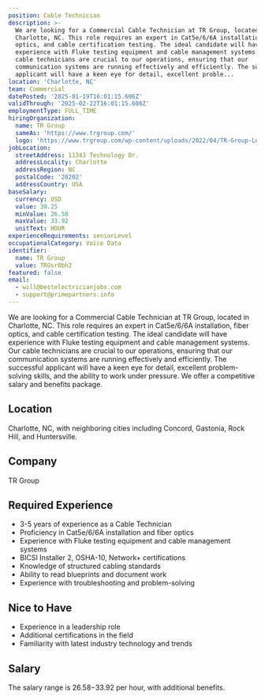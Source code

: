 ```yaml
---
position: Cable Technician
description: >-
  We are looking for a Commercial Cable Technician at TR Group, located in
  Charlotte, NC. This role requires an expert in Cat5e/6/6A installation, fiber
  optics, and cable certification testing. The ideal candidate will have
  experience with Fluke testing equipment and cable management systems. Our
  cable technicians are crucial to our operations, ensuring that our
  communication systems are running effectively and efficiently. The successful
  applicant will have a keen eye for detail, excellent proble...
location: 'Charlotte, NC'
team: Commercial
datePosted: '2025-01-19T16:01:15.606Z'
validThrough: '2025-02-22T16:01:15.606Z'
employmentType: FULL_TIME
hiringOrganization:
  name: TR Group
  sameAs: 'https://www.trgroup.com/'
  logo: 'https://www.trgroup.com/wp-content/uploads/2022/04/TR-Group-Logo.png'
jobLocation:
  streetAddress: 11343 Technology Dr.
  addressLocality: Charlotte
  addressRegion: NC
  postalCode: '28202'
  addressCountry: USA
baseSalary:
  currency: USD
  value: 30.25
  minValue: 26.58
  maxValue: 33.92
  unitText: HOUR
experienceRequirements: seniorLevel
occupationalCategory: Voice Data
identifier:
  name: TR Group
  value: TRGsr0bh2
featured: false
email:
  - will@bestelectricianjobs.com
  - support@primepartners.info
---
```




We are looking for a Commercial Cable Technician at TR Group, located in Charlotte, NC. This role requires an expert in Cat5e/6/6A installation, fiber optics, and cable certification testing. The ideal candidate will have experience with Fluke testing equipment and cable management systems. Our cable technicians are crucial to our operations, ensuring that our communication systems are running effectively and efficiently. The successful applicant will have a keen eye for detail, excellent problem-solving skills, and the ability to work under pressure. We offer a competitive salary and benefits package.

## Location

Charlotte, NC, with neighboring cities including Concord, Gastonia, Rock Hill, and Huntersville.

## Company

TR Group

## Required Experience

- 3-5 years of experience as a Cable Technician
- Proficiency in Cat5e/6/6A installation and fiber optics
- Experience with Fluke testing equipment and cable management systems
- BICSI Installer 2, OSHA-10, Network+ certifications
- Knowledge of structured cabling standards
- Ability to read blueprints and document work
- Experience with troubleshooting and problem-solving

## Nice to Have

- Experience in a leadership role
- Additional certifications in the field
- Familiarity with latest industry technology and trends

## Salary

The salary range is $26.58-$33.92 per hour, with additional benefits.
